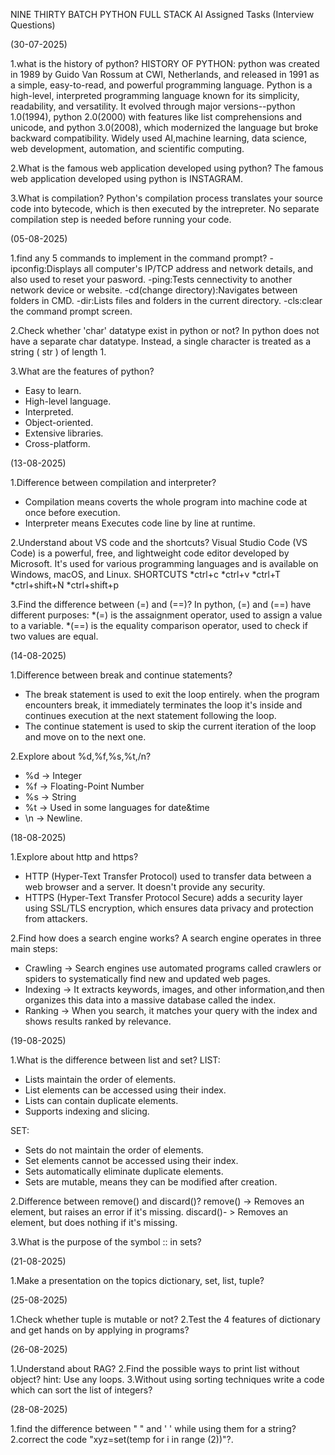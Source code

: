 NINE THIRTY BATCH PYTHON FULL STACK AI 
Assigned Tasks (Interview Questions)

(30-07-2025)

1.what is the history of python? HISTORY OF PYTHON: python was created in 1989 by Guido Van Rossum at CWI, Netherlands, and released in 1991 as a simple, easy-to-read, and powerful programming language. Python is a high-level, interpreted programming language known for its simplicity, readability, and versatility. It evolved through major versions--python 1.0(1994), python 2.0(2000) with features like list comprehensions and unicode, and python 3.0(2008), which modernized the language but broke backward compatibility. Widely used AI,machine learning, data science, web development, automation, and scientific computing.

2.What is the famous web application developed using python? The famous web application developed using python is INSTAGRAM.

3.What is compilation? Python's compilation process translates your source code into bytecode, which is then executed by the intrepreter. No separate compilation step is needed before running your code.

(05-08-2025)

1.find any 5 commands to implement in the command prompt? -ipconfig:Displays all computer's IP/TCP address and network details, and also used to reset your pasword. -ping:Tests cennectivity to another network device or website. -cd(change directory):Navigates between folders in CMD. -dir:Lists files and folders in the current directory. -cls:clear the command prompt screen.

2.Check whether 'char' datatype exist in python or not? In python does not have a separate char datatype. Instead, a single character is treated as a string ( str ) of length 1.

3.What are the features of python? 
  * Easy to learn.
  * High-level language.
  * Interpreted.
  * Object-oriented.
  * Extensive libraries.
  * Cross-platform. 
    
(13-08-2025)

1.Difference between compilation and interpreter? 
  * Compilation means coverts the whole program into machine code at once before execution.
  * Interpreter means Executes code line by line at runtime.
    
2.Understand about VS code and the shortcuts? Visual Studio Code (VS Code) is a powerful, free, and lightweight code editor developed by Microsoft. It's used for various programming languages and is available on Windows, macOS, and Linux.
  SHORTCUTS
  *ctrl+c
  *ctrl+v
  *ctrl+T
  *ctrl+shift+N
  *ctrl+shift+p
  
3.Find the difference between (=) and (==)? In python, (=) and (==) have different purposes: 
  *(=) is the assaignment operator, used to assign a value to a variable.
  *(==) is the equality comparison operator, used to check if two values are equal.

(14-08-2025)

1.Difference between break and continue statements? 
  * The break statement is used to exit the loop entirely. when the program encounters break, it immediately terminates the       loop it's inside and continues execution at the next statement following the loop.
  * The continue statement is used to skip the current iteration of the loop and move on to the next one.
    
2.Explore about %d,%f,%s,%t,/n? 
  * %d -> Integer
  * %f -> Floating-Point Number
  * %s -> String
  * %t -> Used in some languages for date&time
  * \n -> Newline. 

(18-08-2025)

1.Explore about http and https?
  * HTTP (Hyper-Text Transfer Protocol) used to transfer data between a web browser and a server. It doesn't provide any          security.
  * HTTPS (Hyper-Text Transfer Protocol Secure) adds a security layer using SSL/TLS encryption, which ensures data privacy        and protection from attackers.
     
2.Find how does a search engine works? 
  A search engine operates in three main steps:
  * Crawling -> Search engines use automated programs called crawlers or spiders to systematically find new and updated web       pages.
  * Indexing -> It extracts keywords, images, and other information,and then organizes this data into a massive database          called the index.
  * Ranking -> When you search, it matches your query with the index and shows results ranked by relevance. 

(19-08-2025)

1.What is the difference between list and set?
LIST:

  * Lists maintain the order of elements.
  * List elements can be accessed using their index.
  * Lists can contain duplicate elements.
  * Supports indexing and slicing.
    
SET:
  * Sets do not maintain the order of elements.
  * Set elements cannot be accessed using their index.
  * Sets automatically eliminate duplicate elements.
  * Sets are mutable, means they can be modified after creation.
      
2.Difference between remove() and discard()? remove() -> Removes an element, but raises an error if it's missing. discard()-   > Removes an element, but does nothing if it's missing.

3.What is the purpose of the symbol :: in sets?

(21-08-2025)

1.Make a presentation on the topics dictionary, set, list, tuple?

(25-08-2025)

1.Check whether tuple is mutable or not?
2.Test the 4 features of dictionary and get hands on by applying in programs?

(26-08-2025)

1.Understand about RAG?
2.Find the possible ways to print list without object? hint: Use any loops.
3.Without using sorting techniques write a code which can sort the list of integers?

(28-08-2025)

1.find the difference between " " and ' ' while using them for a string?
2.correct the code "xyz=set(temp for i in range (2))"?.




